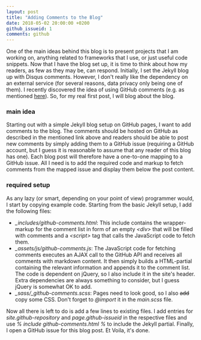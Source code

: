```yaml
---
layout: post
title: "Adding Comments to the Blog"
date: 2018-05-02 20:00:00 +0200
github_issueid: 1
comments: github
---
```

One of the main ideas behind this blog is to present projects that I am working on, anything related to frameworks that I use, or just useful code snippets. Now that I have the blog set up, it is time to think about how my readers, as few as they may be, can respond. Initially, I set the Jekyll blog up with Disqus comments. However, I don't really like the dependency on an external service (for several reasons, data privacy only being one of them). I recently discovered the idea of using GitHub comments (e.g. as mentioned [here](https://dc25.github.io/myBlog/2017/06/24/using-github-comments-in-a-jekyll-blog.html)). So, for my real first post, I will blog about the blog.

### main idea

Starting out with a simple Jekyll blog setup on GitHub pages, I want to add comments to the blog. The comments should be hosted on GitHub as described in the mentioned link above and readers should be able to post new comments by simply adding them to a GitHub issue (requiring a GitHub account, but I guess it is reasonable to assume that any reader of this blog has one). Each blog post will therefore have a one-to-one mapping to a GitHub issue. All I need is to add the required code and markup to fetch comments from the mapped issue and display them below the post content.

### required setup

As any lazy (or smart, depending on your point of view) programmer would, I start by copying example code. Starting from the basic Jekyll setup, I add the following files:

- *_includes/github-comments.html*: This include contains the wrapper-markup for the comment list in form of an empty *&lt;div&gt;* that will be filled with comments and a *&lt;script&gt;* tag that calls the JavaScript code to fetch them.
- *_assets/js/github-comments.js*: The JavaScript code for fetching comments executes an AJAX call to the GitHub API and receives all comments with markdown content. It then simply builds a HTML-partial containing the relevant information and appends it to the comment list. The code is dependent on jQuery, so I also include it in the site's header. Extra dependencies are always something to consider, but I guess jQuery is somewhat OK to add.
- *_sass/_github-comments.scss*: Pages need to look good, so I also ~~add~~ copy some CSS. Don't forget to *@import* it in the *main.scss* file.

Now all there is left to do is add a few lines to existing files. I add entries for *site.github-repository* and *page.github-issueid* in the respective files and use *% include github-comments.html %* to include the Jekyll partial. Finally, I open a GitHub issue for this blog post. Et Voila, it's done.



